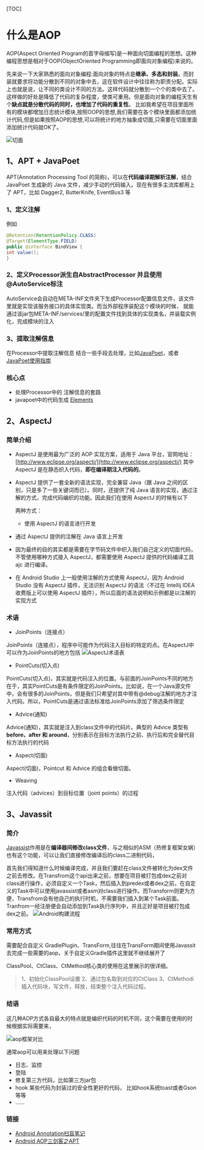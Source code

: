 [TOC]

# 什么是AOP

AOP(Aspect Oriented Program的首字母缩写)是一种面向切面编程的思想。这种编程思想是相对于OOP(ObjectOriented Programming即面向对象编程)来说的。

先来说一下大家熟悉的面向对象编程:面向对象的特点是**继承、多态和封装**。而封装就要求将功能分散到不同的对象中去，这在软件设计中往往称为职责分配。实际上也就是说，让不同的类设计不同的方法。这样代码就分散到一个个的类中去了。这样做的好处是降低了代码的复杂程度，使类可重用。但是面向对象的编程天生有个**缺点就是分散代码的同时，也增加了代码的重复性**。
比如我希望在项目里面所有的模块都增加日志统计模块,按照OOP的思想,我们需要在各个模块里面都添加统计代码,但是如果按照AOP的思想,可以将统计的地方抽象成切面,只需要在切面里面添加统计代码就OK了。

![切面](http://r.photo.store.qq.com/psb?/V14L47VC0w3vOf/HvczgUSyZAG8fhxymz2PPx0fj2msbszH915ksgPFDOw!/r/dFMBAAAAAAAA)

## 1、APT + JavaPoet

APT(Annotation Processing Tool 的简称)，可以在**代码编译期解析注解**，结合JavaPoet 生成新的 Java 文件，减少手动的代码输入。现在有很多主流库都用上了 APT，比如 Dagger2, ButterKnife, EventBus3 等

### 1、定义注解

例如

```java
@Retention(RetentionPolicy.CLASS)
@Target(ElementType.FIELD)
public @interface BindView {
int value();
}
```

### 2、定义Processor派生自AbstractProcessor 并且使用@AutoService标注

AutoService会自动在META-INF文件夹下生成Processor配置信息文件，该文件里就是实现该服务接口的具体实现类。而当外部程序装配这个模块的时候，
就能通过该jar包META-INF/services/里的配置文件找到具体的实现类名，并装载实例化，完成模块的注入

### 3、提取注解信息

在Processor中提取注解信息 结合一些手段去处理，比如[JavaPoet](https://github.com/square/javapoet)，或者 [JavaPoet使用指南](https://juejin.im/post/584d4b5b0ce463005c5dc444)

### 核心点

- 处理Processor中的 注解信息的套路
- javapoet中的代码生成 [Elements](https://docs.oracle.com/javase/7/docs/api/javax/lang/model/element/Element.html)



## 2、AspectJ

### 简单介绍

- AspectJ 是使用最为广泛的 AOP 实现方案，适用于 Java 平台，官网地址：[http://www.eclipse.org/aspectj/](http://www.eclipse.org/aspectj/) 其中AspectJ 是在静态织入代码，**即在编译期注入代码的**。

- AspectJ 提供了一套全新的语法实现，完全兼容 Java（跟 Java 之间的区别，只是多了一些关键词而已）。同时，还提供了纯 Java 语言的实现，通过注解的方式，完成代码编织的功能。因此我们在使用 AspectJ 的时候有以下

  两种方式：

  - 使用 AspectJ 的语言进行开发
- 通过 AspectJ 提供的注解在 Java 语言上开发
  
- 因为最终的目的其实都是需要在字节码文件中织入我们自己定义的切面代码，不管使用哪种方式接入 AspectJ，都需要使用 AspectJ 提供的代码编译工具 ajc 进行编译。

- 在 Android Studio 上一般使用注解的方式使用 AspectJ，因为 Android Studio 没有 AspectJ 插件，无法识别 AspectJ 的语法（不过在 Intellij IDEA 收费版上可以使用 AspectJ 插件），所以后面的语法说明和示例都是以注解的实现方式

### 术语

- JoinPoints（连接点）

JoinPoints（连接点），程序中可能作为代码注入目标的特定的点。在AspectJ中可以作为JoinPoints的地方包括
![AspectJ术语表](http://r.photo.store.qq.com/psb?/V14L47VC0w3vOf/qLzlgSbKjM**Rb2hEgKFXkvBK8T8yyRkw6oUIMYi0h0!/r/dL8AAAAAAAAA)

- PointCuts(切入点)

PointCuts(切入点)，其实就是代码注入的位置。与前面的JoinPoints不同的地方在于，其实PointCuts是有条件限定的JoinPoints。比如说，在一个Java源文件中，会有很多的JoinPoints，但是我们只希望对其中带有@debug注解的地方才注入代码。所以，PointCuts是通过语法标准给JoinPoints添加了筛选条件限定

- Advice(通知)

Advice(通知)，其实就是注入到class文件中的代码片。典型的 Advice 类型有 **before、after 和 around**，分别表示在目标方法执行之前、执行后和完全替代目标方法执行的代码

- Aspect(切面)

Aspect(切面)，Pointcut 和 Advice 的组合看做切面。

- Weaving

注入代码（advices）到目标位置（joint points）的过程



## 3、Javassit

### 简介

[Javassist](https://www.javassist.org/)作用是在**编译器间修改class文件**，与之相似的ASM（热修复框架女娲）也有这个功能，可以让我们直接修改编译后的class二进制代码，

首先我们得知道什么时候编译完成，并且我们要赶在class文件被转化为dex文件之前去修改。在Transfrom这个api出来之前，想要在项目被打包成dex之前对class进行操作，必须自定义一个Task，然后插入到predex或者dex之前，在自定义的Task中可以使用javassist或者asm对class进行操作。而Transform则更为方便，Transfrom会有他自己的执行时机，不需要我们插入到某个Task前面。Tranfrom一经注册便会自动添加到Task执行序列中，并且正好是项目被打包成dex之前。
![Android构建流程](http://r.photo.store.qq.com/psb?/V14L47VC0w3vOf/dMvJcjBjLwfT.*vUk8UHKUBAgD88h6te*UHBfde6LP8!/r/dFMBAAAAAAAA)

### 常用方式

需要配合自定义 GradlePlugin、TransForm,往往在TransForm期间使用Javassit 去完成一些需要的aop，关于自定义Gradle插件这里就不继续展开了

ClassPool、CtClass、CtMethod核心类的使用在这里展示的很详细。

> 1、初始化ClassPool设置
> 2、通过包名取到对应的CtClass
> 3、CtMethodi插入代码块，写文件，释放，结束整个注入代码过程。

### 结语

这几种AOP方式各自最大的特点就是编织代码的时机不同，这个需要在使用的时候根据实际需要来，

![aop框架对比](http://r.photo.store.qq.com/psb?/V14L47VC0w3vOf/Y1qdwsNEtv6Z3flJEVV7NA8ySMMUUK8FgcQeTO6V2x8!/r/dDIBAAAAAAAA)

通常aop可以用来处理以下问题

- 日志、监控
- 登陆
- 修复第三方代码，比如第三方jar包
- hook 某些代码为封装过的安全性更好的代码， 比如hook系统toast或者Gson等等
- ……



### 链接

- [Android Annotation](https://juejin.im/post/5a771b8b6fb9a0633c65e947#heading-9)[扫盲笔记](https://juejin.im/post/5a771b8b6fb9a0633c65e947#heading-9)
- [Android AOP](https://www.jianshu.com/p/e66e8926c01d)[三剑客之](https://www.jianshu.com/p/e66e8926c01d)[APT](https://www.jianshu.com/p/e66e8926c01d)

 
